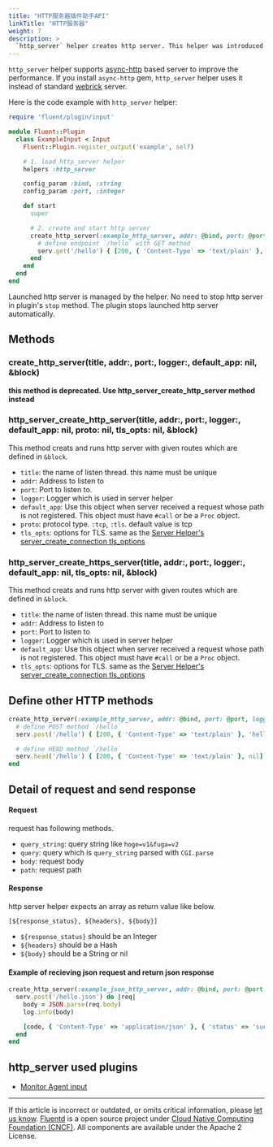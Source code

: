 ```yaml
---
title: "HTTP服务器插件助手API"
linkTitle: "HTTP服务器"
weight: 7
description: >
  `http_server` helper creates http server. This helper was introduced since v1.6.0.
---
```


`http_server` helper supports [async-http](https://github.com/socketry/async-http) based server to improve the performance.
If you install `async-http` gem, `http_server` helper uses it instead of standard [webrick](https://github.com/ruby/webrick) server.

Here is the code example with `http_server` helper:

```rb
require 'fluent/plugin/input'

module Fluent::Plugin
  class ExampleInput < Input
    Fluent::Plugin.register_output('example', self)

    # 1. load http_server helper
    helpers :http_server

    config_param :bind, :string
    config_param :port, :integer

    def start
      super

      # 2. create and start http server
      create_http_server(:example_http_server, addr: @bind, port: @port, logger: log) do |serv|
        # define endpoint `/hello` with GET method
        serv.get('/hello') { [200, { 'Content-Type' => 'text/plain' }, 'hello!'] }
      end
    end
  end
end
```

Launched http server is managed by the helper. No need to stop http server
in plugin's `stop` method. The plugin stops launched http server automatically.

## Methods

### create_http_server(title, addr:, port:, logger:, default_app: nil, &block)

**this method is deprecated. Use http_server_create_http_server method instead**

### http_server_create_http_server(title, addr:, port:, logger:, default_app: nil, proto: nil, tls_opts: nil, &block)

This method creats and runs http server with given routes which are defined in `&block`.

- `title`: the name of listen thread. this name must be unique
- `addr`: Address to listen to
- `port`: Port to listen to.
- `logger`: Logger which is used in server helper
- `default_app`: Use this object when server received a request whose path is not registered. This object must have `#call` or be a `Proc` object.
- `proto`: protocol type. `:tcp`, `:tls`. default value is tcp
- `tls_opts`: options for TLS. same as the [Server Helper's server_create_connection tls_options](/developer/api-plugin-helper-server)

### http_server_create_https_server(title, addr:, port:, logger:, default_app: nil, tls_opts: nil, &block)

This method creats and runs http server with given routes which are defined in `&block`.

- `title`: the name of listen thread. this name must be unique
- `addr`: Address to listen to
- `port`: Port to listen to
- `logger`: Logger which is used in server helper
- `default_app`: Use this object when server received a request whose path is not registered. This object must have `#call` or be a `Proc` object.
- `tls_opts`: options for TLS. same as the [Server Helper's server_create_connection tls_options](/developer/api-plugin-helper-server)

## Define other HTTP methods

```rb
create_http_server(:example_http_server, addr: @bind, port: @port, logger: log) do |serv|
  # define POST method `/hello`
  serv.post('/hello') { [200, { 'Content-Type' => 'text/plain' }, 'hello!'] }

  # define HEAD method `/hello`
  serv.head('/hello') { [200, { 'Content-Type' => 'text/plain' }, nil] }
end
```

## Detail of request and send response

#### Request

request has following methods.

- `query_string`: query string like `hoge=v1&fuga=v2`
- `query`: query which is `query_string` parsed with `CGI.parse`
- `body`: request body
- `path`: request path

#### Response

http server helper expects an array as return value like below.

`[${response_status}, ${headers}, ${body}]`

- `${response_status}` should be an Integer
- `${headers}` should be a Hash
- `${body}` should be a String or nil

#### Example of recieving json request and return json response

```rb
create_http_server(:example_json_http_server, addr: @bind, port: @port, logger: log) do |serv|
  serv.post('/hello.json') do |req|
    body = JSON.parse(req.body)
    log.info(body)

    [code, { 'Content-Type' => 'application/json' }, { 'status' => 'success' }.to_json]
  end
end
```

## http_server used plugins

- [Monitor Agent input](/plugins/input/monitor_agent.md)

---

If this article is incorrect or outdated, or omits critical information, please [let us know](https://github.com/fluent/fluentd-docs-gitbook/issues?state=open).
[Fluentd](http://www.fluentd.org/) is a open source project under [Cloud Native Computing Foundation (CNCF)](https://cncf.io/). All components are available under the Apache 2 License.

